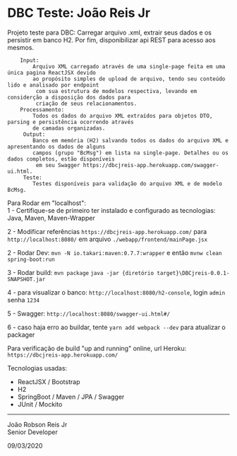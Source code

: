 # DBC Teste: João Reis Jr
Projeto teste para DBC: Carregar arquivo .xml, extrair seus dados e os persistir em banco H2. Por fim,
        disponibilizar api REST para acesso aos mesmos.
        
        Input:
            Arquivo XML carregado através de uma single-page feita em uma única pagina ReactJSX devido 
            ao propósito simples de upload de arquivo, tendo seu conteúdo lido e analisado por endpoint
             com sua estrutura de modelos respectiva, levando em considerção a disposição dos dados para
             criação de seus relacionamentos.
        Processamento:
            Todos os dados do arquivo XML extraídos para objetos DTO, parsing e persistência ocorrendo através 
            de camadas organizadas. 
         Output:
            Banco em memória (H2) salvando todos os dados do arquivo XML e apresentando os dados de alguns
            campos (grupo "BcMsg") em lista na single-page. Detalhes ou os dados completos, estão disponíveis
             em seu Swagger https://dbcjreis-app.herokuapp.com/swagger-ui.html. 
         Teste:
            Testes disponíveis para validação do arquivo XML e de modelo BcMsg.
Para Rodar em "localhost":            
1 - Certifique-se de primeiro ter instalado e configurado as tecnologias:
    Java, Maven, Maven-Wrapper 

2 - Modificar referências `https://dbcjreis-app.herokuapp.com/` para `http://localhost:8080/` em arquivo 
    `./webapp/frontend/mainPage.jsx`

2 - Rodar Dev: `mvn -N io.takari:maven:0.7.7:wrapper` e então `mvnw clean spring-boot:run`

3 - Rodar build: `mvn package` `java -jar {diretório target}\DBCjreis-0.0.1-SNAPSHOT.jar`

4 - para visualizar o banco: `http://localhost:8080/h2-console`, login `admin` senha `1234` 

5 - Swagger: `http://localhost:8080/swagger-ui.html#/`

6 - caso haja erro ao buildar, tente `yarn add webpack --dev` para atualizar o packager

Para verificação de build "up and running" online, url Heroku: `https://dbcjreis-app.herokuapp.com/`

Tecnologias usadas:
* ReactJSX / Bootstrap
* H2
* SpringBoot / Maven / JPA / Swagger
* JUnit / Mockito 
 
 -----------------
 João Robson Reis Jr\
 Senior Developer
 
 09/03/2020